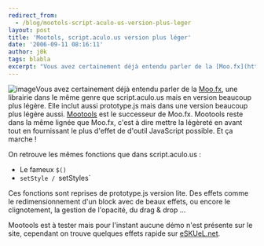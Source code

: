 ```yaml
---
redirect_from:
  - /blog/mootols-script-aculo-us-version-plus-leger
layout: post
title: 'Mootols, script.aculo.us version plus léger'
date: '2006-09-11 08:16:11'
author: j0k
tags: blabla
excerpt: "Vous avez certainement déjà entendu parler de la [Moo.fx](http://moofx.mad4milk.net/), une librairie dans le même genre que script.aculo.us mais en version beaucoup plus légère. Elle inclut aussi prototype.js mais dans une version beaucoup plus légère aussi.     \n[Mootools](http://www.mootools.net/) est le successeur de Moo.fx. Mootools reste dans      …"
---
```


![image]({http://mootools.net/images/logo.png})Vous avez certainement déjà entendu parler de la [Moo.fx](http://moofx.mad4milk.net/), une librairie dans le même genre que script.aculo.us mais en version beaucoup plus légère. Elle inclut aussi prototype.js mais dans une version beaucoup plus légère aussi.
[Mootools](http://www.mootools.net/) est le successeur de Moo.fx. Mootools reste dans la même lignée que Moo.fx, c'est à dire mettre la légèreté en avant tout en fournissant le plus d'effet de d'outil JavaScript possible. Et ça marche !

On retrouve les mêmes fonctions que dans script.aculo.us :
* Le fameux `$()`
* `setStyle / `setStyles`

Ces fonctions sont reprises de prototype.js version lite.   Des effets comme le redimensionnement d'un block avec de beaux effets, ou encore le clignotement, la gestion de l'opacité, du drag &amp; drop ...

Mootools est à tester mais pour l'instant aucune démo n'est présente sur le site, cependant on trouve quelques effets rapide sur [eSKUeL.net](http://www.eskuel.net/blog/2006/09/11/822-mootools-du-renouveau-dans-le-javas/).
